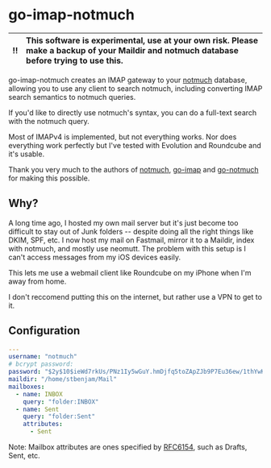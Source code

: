 # go-imap-notmuch

:bangbang: | This software is experimental, use at your own risk. Please make a backup of your Maildir and notmuch database before trying to use this.
:---: | :---


go-imap-notmuch creates an IMAP gateway to your [notmuch](https://notmuchmail.org/) database,
allowing you to use any client to search notmuch, including converting
IMAP search semantics to notmuch queries.

If you'd like to directly use notmuch's syntax, you can do a full-text
search with the notmuch query.

Most of IMAPv4 is implemented, but not everything works. Nor does
everything work perfectly but I've tested with Evolution and Roundcube
and it's usable.

Thank you very much to the authors of [notmuch](https://notmuchmail.org/),
[go-imap](https://github.com/emersion/go-imap) and [go-notmuch](https://github.com/zenhack/go.notmuch) for making this possible.

## Why?

A long time ago, I hosted my own mail server but it's just become too
difficult to stay out of Junk folders -- despite doing all the right
things like DKIM, SPF, etc.  I now host my mail on Fastmail, mirror it
to a Maildir, index with notmuch, and mostly use neomutt. The problem
with this setup is I can't access messages from my iOS devices easily.

This lets me use a webmail client like Roundcube on my iPhone when I'm
away from home.

I don't reccomend putting this on the internet, but rather use a VPN
to get to it.

## Configuration

```yaml
---
username: "notmuch"
# bcrypt password:
password: "$2y$10$ieWd7rkUs/PNz1Iy5wGuY.hmDjfq5toZApZJb9P7Eu36ew/1thYwK"
maildir: "/home/stbenjam/Mail"
mailboxes:
  - name: INBOX
    query: "folder:INBOX"
  - name: Sent
    query: "folder:Sent"
    attributes:
      - Sent
```

Note: Mailbox attributes are ones specified by [RFC6154](https://datatracker.ietf.org/doc/html/rfc6154), such as Drafts, Sent, etc.

